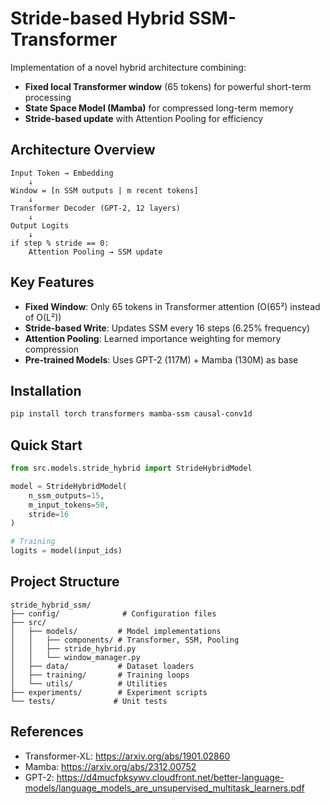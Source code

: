 # Stride-based Hybrid SSM-Transformer

Implementation of a novel hybrid architecture combining:
- **Fixed local Transformer window** (65 tokens) for powerful short-term processing
- **State Space Model (Mamba)** for compressed long-term memory
- **Stride-based update** with Attention Pooling for efficiency

## Architecture Overview

```
Input Token → Embedding
    ↓
Window = [n SSM outputs | m recent tokens]
    ↓
Transformer Decoder (GPT-2, 12 layers)
    ↓
Output Logits
    ↓
if step % stride == 0:
    Attention Pooling → SSM update
```

## Key Features

- **Fixed Window**: Only 65 tokens in Transformer attention (O(65²) instead of O(L²))
- **Stride-based Write**: Updates SSM every 16 steps (6.25% frequency)
- **Attention Pooling**: Learned importance weighting for memory compression
- **Pre-trained Models**: Uses GPT-2 (117M) + Mamba (130M) as base

## Installation

```bash
pip install torch transformers mamba-ssm causal-conv1d
```

## Quick Start

```python
from src.models.stride_hybrid import StrideHybridModel

model = StrideHybridModel(
    n_ssm_outputs=15,
    m_input_tokens=50,
    stride=16
)

# Training
logits = model(input_ids)
```

## Project Structure

```
stride_hybrid_ssm/
├── config/              # Configuration files
├── src/
│   ├── models/         # Model implementations
│   │   ├── components/ # Transformer, SSM, Pooling
│   │   ├── stride_hybrid.py
│   │   └── window_manager.py
│   ├── data/           # Dataset loaders
│   ├── training/       # Training loops
│   └── utils/          # Utilities
├── experiments/        # Experiment scripts
└── tests/             # Unit tests
```

## References

- Transformer-XL: https://arxiv.org/abs/1901.02860
- Mamba: https://arxiv.org/abs/2312.00752
- GPT-2: https://d4mucfpksywv.cloudfront.net/better-language-models/language_models_are_unsupervised_multitask_learners.pdf
